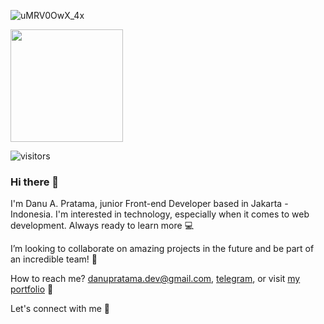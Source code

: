 ![uMRV0OwX_4x](https://user-images.githubusercontent.com/87930640/149263717-e8e06466-b0b1-427f-bbbd-66fc02452637.jpg)

<img height="180em" src="https://github-readme-stats.vercel.app/api?username=danuapratama&show_icons=true&hide_border=true&&count_private=true&include_all_commits=true" />

![visitors](https://visitor-badge.glitch.me/badge?page_id=page.id)

### Hi there 👋

I'm Danu A. Pratama, junior Front-end Developer based in Jakarta - Indonesia. I'm interested in technology, especially when it comes to web development. Always ready to learn more 💻

I’m looking to collaborate on amazing projects in the future and be part of an incredible team! 💫

How to reach me? [danupratama.dev@gmail.com](mailto:danupratama.dev@gmail.com), [telegram](https://t.me/danu_pratama), or visit [my portfolio](https://danuapratama.github.io) 💼

Let's connect with me 👋
